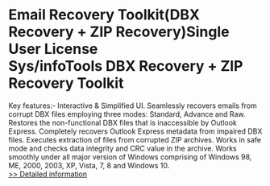 # Email Recovery Toolkit(DBX Recovery + ZIP Recovery)Single User License<br />Sys/infoTools DBX Recovery + ZIP Recovery Toolkit
Key features:-
Interactive & Simplified UI.
Seamlessly recovers emails from corrupt DBX files employing three modes: Standard, Advance and Raw.
Restores the non-functional DBX files that is inaccessible by Outlook Express.
Completely recovers Outlook Express metadata from impaired DBX files.
Executes extraction of files from corrupted ZIP archives.
Works in safe mode and checks data integrity and CRC value in the archive.
Works smoothly under all major version of Windows comprising of Windows 98, ME, 2000, 2003, XP, Vista, 7, 8 and Windows 10.<br />[>> Detailed information](https://secure.shareit.com/shareit/product.html?productid=300725445&affiliateid=200057808)